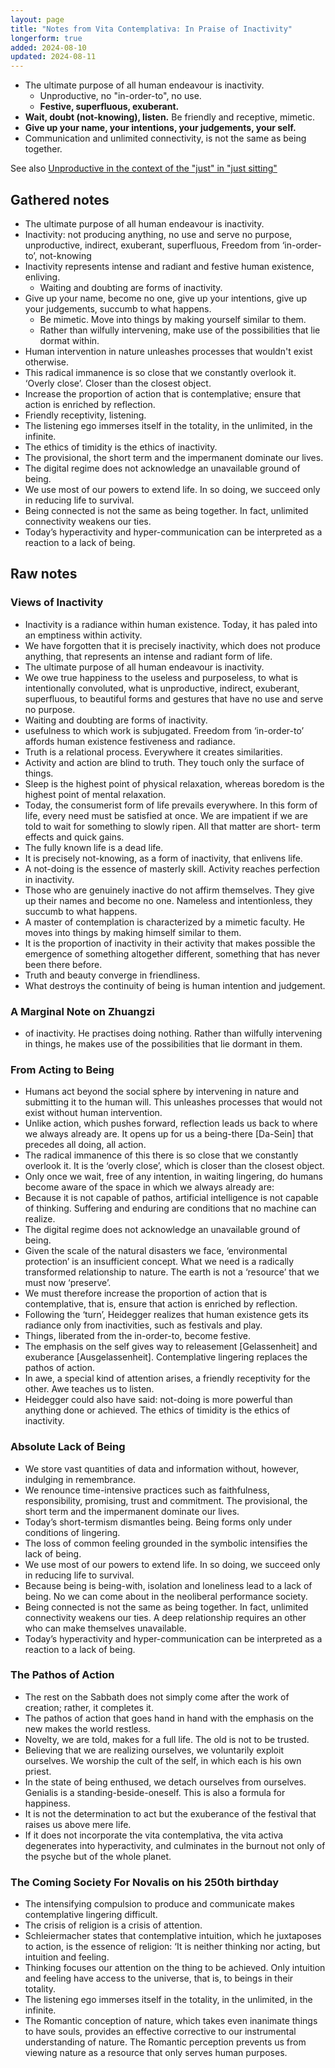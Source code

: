 ```yaml
---
layout: page
title: "Notes from Vita Contemplativa: In Praise of Inactivity"
longerform: true
added: 2024-08-10
updated: 2024-08-11
---
```


- The ultimate purpose of all human endeavour is inactivity.
  - Unproductive, no "in-order-to", no use.
  - **Festive, superfluous, exuberant.**
- **Wait, doubt (not-knowing), listen.** Be friendly and receptive, mimetic.
- **Give up your name, your intentions, your judgements, your self.**
- Communication and unlimited connectivity, is not the same as being together.

See also [Unproductive in the context of the "just" in "just sitting"](/thinking/zen/the-just-in-just-sitting/#unproductive)

## Gathered notes

- The ultimate purpose of all human endeavour is inactivity.
- Inactivity: not producing anything, no use and serve no purpose, unproductive, indirect, exuberant, superfluous, Freedom from ‘in-order-to’, not-knowing
- Inactivity represents intense and radiant and festive human existence, enliving.
  - Waiting and doubting are forms of inactivity.
- Give up your name, become no one, give up your intentions, give up your judgements, succumb to what happens.
  - Be mimetic. Move into things by making yourself similar to them. 
  - Rather than wilfully intervening, make use of the possibilities that lie dormat within.
- Human intervention in nature unleashes processes that wouldn't exist otherwise.
- This radical immanence is so close that we constantly overlook it. ‘Overly close’. Closer than the closest object.
- Increase the proportion of action that is contemplative; ensure that action is enriched by reflection.
- Friendly receptivity, listening.
- The listening ego immerses itself in the totality, in the unlimited, in the infinite.
- The ethics of timidity is the ethics of inactivity.
- The provisional, the short term and the impermanent dominate our lives.
- The digital regime does not acknowledge an unavailable ground of being.
- We use most of our powers to extend life. In so doing, we succeed only in reducing life to survival.
- Being connected is not the same as being together. In fact, unlimited connectivity weakens our ties.
- Today’s hyperactivity and hyper-communication can be interpreted as a reaction to a lack of being.

## Raw notes

### Views of Inactivity

- Inactivity is a radiance within human existence. Today, it has paled into an emptiness within activity.
- We have forgotten that it is precisely inactivity, which does not produce anything, that represents an intense and radiant form of life.
- The ultimate purpose of all human endeavour is inactivity.
- We owe true happiness to the useless and purposeless, to what is intentionally convoluted, what is unproductive, indirect, exuberant, superfluous, to beautiful forms and gestures that have no use and serve no purpose.
- Waiting and doubting are forms of inactivity.
- usefulness to which work is subjugated. Freedom from ‘in-order-to’ affords human existence festiveness and radiance.
- Truth is a relational process. Everywhere it creates similarities.
- Activity and action are blind to truth. They touch only the surface of things.
- Sleep is the highest point of physical relaxation, whereas boredom is the highest point of mental relaxation.
- Today, the consumerist form of life prevails everywhere. In this form of life, every need must be satisfied at once. We are impatient if we are told to wait for something to slowly ripen. All that matter are short- term effects and quick gains.
- The fully known life is a dead life.
- It is precisely not-knowing, as a form of inactivity, that enlivens life.
- A not-doing is the essence of masterly skill. Activity reaches perfection in inactivity.
- Those who are genuinely inactive do not affirm themselves. They give up their names and become no one. Nameless and intentionless, they succumb to what happens.
- A master of contemplation is characterized by a mimetic faculty. He moves into things by making himself similar to them.
- It is the proportion of inactivity in their activity that makes possible the emergence of something altogether different, something that has never been there before.
- Truth and beauty converge in friendliness.
- What destroys the continuity of being is human intention and judgement.

### A Marginal Note on Zhuangzi

- of inactivity. He practises doing nothing. Rather than wilfully intervening in things, he makes use of the possibilities that lie dormant in them.

### From Acting to Being

- Humans act beyond the social sphere by intervening in nature and submitting it to the human will. This unleashes processes that would not exist without human intervention.
- Unlike action, which pushes forward, reflection leads us back to where we always already are. It opens up for us a being-there [Da-Sein] that precedes all doing, all action.
- The radical immanence of this there is so close that we constantly overlook it. It is the ‘overly close’, which is closer than the closest object.
- Only once we wait, free of any intention, in waiting lingering, do humans become aware of the space in which we always already are:
- Because it is not capable of pathos, artificial intelligence is not capable of thinking. Suffering and enduring are conditions that no machine can realize.
- The digital regime does not acknowledge an unavailable ground of being.
- Given the scale of the natural disasters we face, ‘environmental protection’ is an insufficient concept. What we need is a radically transformed relationship to nature. The earth is not a ‘resource’ that we must now ‘preserve’.
- We must therefore increase the proportion of action that is contemplative, that is, ensure that action is enriched by reflection.
- Following the ‘turn’, Heidegger realizes that human existence gets its radiance only from inactivities, such as festivals and play.
- Things, liberated from the in-order-to, become festive.
- The emphasis on the self gives way to releasement [Gelassenheit] and exuberance [Ausgelassenheit]. Contemplative lingering replaces the pathos of action.
- In awe, a special kind of attention arises, a friendly receptivity for the other. Awe teaches us to listen.
- Heidegger could also have said: not-doing is more powerful than anything done or achieved. The ethics of timidity is the ethics of inactivity.

### Absolute Lack of Being

- We store vast quantities of data and information without, however, indulging in remembrance.
- We renounce time-intensive practices such as faithfulness, responsibility, promising, trust and commitment. The provisional, the short term and the impermanent dominate our lives.
- Today’s short-termism dismantles being. Being forms only under conditions of lingering.
- The loss of common feeling grounded in the symbolic intensifies the lack of being.
- We use most of our powers to extend life. In so doing, we succeed only in reducing life to survival.
- Because being is being-with, isolation and loneliness lead to a lack of being. No we can come about in the neoliberal performance society.
- Being connected is not the same as being together. In fact, unlimited connectivity weakens our ties. A deep relationship requires an other who can make themselves unavailable.
- Today’s hyperactivity and hyper-communication can be interpreted as a reaction to a lack of being.

### The Pathos of Action

- The rest on the Sabbath does not simply come after the work of creation; rather, it completes it.
- The pathos of action that goes hand in hand with the emphasis on the new makes the world restless.
- Novelty, we are told, makes for a full life. The old is not to be trusted.
- Believing that we are realizing ourselves, we voluntarily exploit ourselves. We worship the cult of the self, in which each is his own priest.
- In the state of being enthused, we detach ourselves from ourselves. Genialis is a standing-beside-oneself. This is also a formula for happiness.
- It is not the determination to act but the exuberance of the festival that raises us above mere life.
- If it does not incorporate the vita contemplativa, the vita activa degenerates into hyperactivity, and culminates in the burnout not only of the psyche but of the whole planet.

### The Coming Society For Novalis on his 250th birthday

- The intensifying compulsion to produce and communicate makes contemplative lingering difficult.
- The crisis of religion is a crisis of attention.
- Schleiermacher states that contemplative intuition, which he juxtaposes to action, is the essence of religion: ‘It is neither thinking nor acting, but intuition and feeling.
- Thinking focuses our attention on the thing to be achieved. Only intuition and feeling have access to the universe, that is, to beings in their totality.
- The listening ego immerses itself in the totality, in the unlimited, in the infinite.
- The Romantic conception of nature, which takes even inanimate things to have souls, provides an effective corrective to our instrumental understanding of nature. The Romantic perception prevents us from viewing nature as a resource that only serves human purposes.